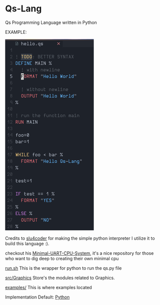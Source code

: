 # Qs-Lang
Qs Programming Language written in Python

EXAMPLE:

![example.png](./example.png)

Credits to [slu4coder](https://github.com/slu4coder/)
for making the simple python interpreter I utilize it 
to build this language :).

checkout his [Minimal-UART-CPU-System](https://github.com/slu4coder/Minimal-UART-CPU-System),
it's a nice repository for those who want to dig deep to creating their own minimal cpu

[run.sh](./run.sh) This is the wrapper for python to run the qs.py file

[src/Graphics](./src/Graphics/) Store's the modules related to Graphics.
  
[examples/](./examples/) This is where examples located

Implementation
  Default: [Python](https://python.org)
